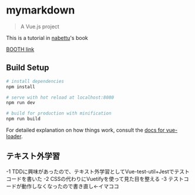 # mymarkdown

> A Vue.js project

This is a tutorial in [nabettu](https://github.com/nabettu)'s book

[BOOTH link](https://booth.pm/ja/items/829853)

## Build Setup

``` bash
# install dependencies
npm install

# serve with hot reload at localhost:8080
npm run dev

# build for production with minification
npm run build
```

For detailed explanation on how things work, consult the [docs for vue-loader](http://vuejs.github.io/vue-loader).

## テキスト外学習
-1 TDDに興味があったので、テキスト外学習としてVue-test-util+Jestでテストコードを書いた
-2 CSSの代わりにVuetifyを使って見た目を整える
-3 テストコードが動作しなくなったので書き直し←イマココ
